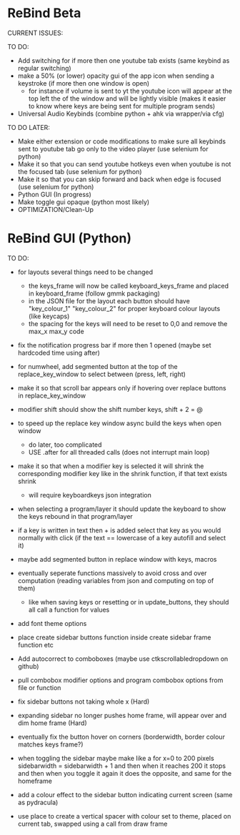 # ReBind Beta

CURRENT ISSUES:

TO DO:
- Add switching for if more then one youtube tab exists (same keybind as regular switching)
- make a 50% (or lower) opacity gui of the app icon when sending a keystroke (if more then one window is open) 
  - for instance if volume is sent to yt the youtube icon will appear at the top left the of the window and will be lightly visible (makes it easier to know where keys are being sent for multiple program sends)
- Universal Audio Keybinds (combine python + ahk via wrapper/via cfg)

TO DO LATER:
- Make either extension or code modifications to make sure all keybinds sent to youtube tab go only to the video player (use selenium for python)
- Make it so that you can send youtube hotkeys even when youtube is not the focused tab (use selenium for python)
- Make it so that you can skip forward and back when edge is focused (use selenium for python)
- Python GUI (In progress)
- Make toggle gui opaque (python most likely)
- OPTIMIZATION/Clean-Up

# ReBind GUI (Python)
TO DO:
- for layouts several things need to be changed
  - the keys_frame will now be called keyboard_keys_frame and placed in keyboard_frame (follow gmmk packaging)
  - in the JSON file for the layout each button should have "key_colour_1" "key_colour_2" for proper keyboard colour layouts (like keycaps)
  - the spacing for the keys will need to be reset to 0,0 and remove the max_x max_y code

- fix the notification progress bar if more then 1 opened (maybe set hardcoded time using after)
- for numwheel, add segmented button at the top of the replace_key_window to select between (press, left, right)
- make it so that scroll bar appears only if hovering over replace buttons in replace_key_window
- modifier shift should show the shift number keys, shift + 2 = @

- to speed up the replace key window async build the keys when open window
  - do later, too complicated
  - USE .after for all threaded calls (does not interrupt main loop)

- make it so that when a modifier key is selected it will shrink the corresponding modifier key like in the shrink function, if that text exists shrink
  - will require keyboardkeys json integration
- when selecting a program/layer it should update the keyboard to show the keys rebound in that program/layer
- if a key is written in text then + is added select that key as you would normally with click (if the text == lowercase of a key autofill and select it)
- maybe add segmented button in replace window with keys, macros
- eventually seperate functions massively to avoid cross and over computation (reading variables from json and computing on top of them)
  - like when saving keys or resetting or in update_buttons, they should all call a function for values
- add font theme options
- place create sidebar buttons function inside create sidebar frame function etc
- Add autocorrect to comboboxes (maybe use ctkscrollabledropdown on github)
- pull combobox modifier options and program combobox options from file or function
- fix sidebar buttons not taking whole x (Hard)
- expanding sidebar no longer pushes home frame, will appear over and dim home frame (Hard)
- eventually fix the button hover on corners (borderwidth, border colour matches keys frame?)
- when toggling the sidebar maybe make like a for x=0 to 200 pixels sidebarwidth = sidebarwidth + 1 and then when it reaches 200 it stops and then when you toggle it again it does the opposite, and same for the homeframe
- add a colour effect to the sidebar button indicating current screen (same as pydracula)
 - use place to create a vertical spacer with colour set to theme, placed on current tab, swapped using a call from draw frame
